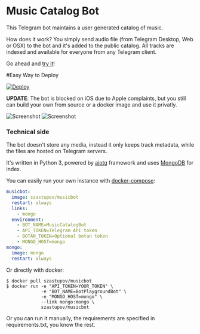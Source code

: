 Music Catalog Bot
=================

This Telegram bot maintains a user generated catalog of music.

How does it work? You simply send audio file (from Telegram Desktop, Web or OSX) to the bot and it's added to the public catalog. All tracks are indexed and available for everyone from any Telegram client.

Go ahead and [try it](https://telegram.me/MusicCatalogBot)!

#Easy Way to Deploy

[![Deploy](https://www.herokucdn.com/deploy/button.svg)](https://heroku.com/deploy?template=https://github.com/SHER321/musicboy)

**UPDATE**: The bot is blocked on iOS due to Apple complaints, but you still can build your own from source or a docker image and use it privatly.


![Screenshot](http://i.imgur.com/vRNxnDS.png)
![Screenshot](http://i.imgur.com/qmvht6v.png)

### Technical side

The bot doesn't store any media, instead it only keeps track metadata, while the files are hosted on Telegram servers.

It's written in Python 3, powered by [aiotg](https://github.com/szastupov/aiotg) framework and uses [MongoDB](https://www.mongodb.com) for index.

You can easily run your own instance with [docker-compose](1):
```yml
musicbot:
  image: szastupov/musicbot
  restart: always
  links:
    - mongo
  environment:
    - BOT_NAME=MusicCatalogBot
    - API_TOKEN=Telegram API token
    - BOTAN_TOKEN=Optional botan token
    - MONGO_HOST=mongo
mongo:
  image: mongo
  restart: always
```

Or directly with docker:
```
$ docker pull szastupov/musicbot
$ docker run -e "API_TOKEN=YOUR_TOKEN" \
             -e "BOT_NAME=BotPlaygroundBot" \
             -e "MONGO_HOST=mongo" \
             --link mongo:mongo \
             szastupov/musicbot
```

Or you can run it manually, the requirements are specified in requirements.txt, you know the rest.

[1]: https://docs.docker.com/compose/
